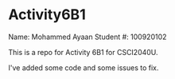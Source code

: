 # Activity6B1
Name: Mohammed Ayaan
Student #: 100920102


This is a repo for Activity 6B1 for CSCI2040U.

I've added some code and some issues to fix.